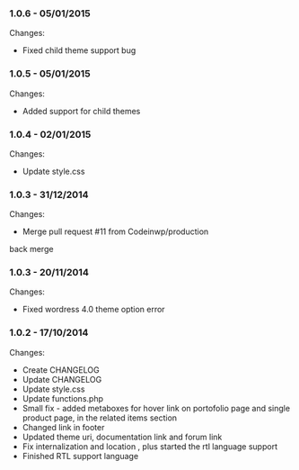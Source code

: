 

### 1.0.6 - 05/01/2015

 Changes: 


 * Fixed child theme support bug


### 1.0.5 - 05/01/2015

 Changes: 


 * Added support for child themes


### 1.0.4 - 02/01/2015

 Changes: 


 * Update style.css


### 1.0.3 - 31/12/2014

 Changes: 


 * Merge pull request #11 from Codeinwp/production

back merge


### 1.0.3 - 20/11/2014

 Changes: 


 * Fixed wordress 4.0 theme option error


### 1.0.2 - 17/10/2014

 Changes: 


 * Create CHANGELOG
 * Update CHANGELOG
 * Update style.css
 * Update functions.php
 * Small fix - added metaboxes for hover link on portofolio page and single product page, in the related items section
 * Changed link in footer
 * Updated theme uri, documentation link and forum link
 * Fix internalization and location , plus started the rtl language support
 * Finished RTL support language
